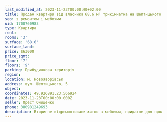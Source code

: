 ```yaml
---
last_modified_at: 2023-11-23T00:00:00+02:00
title: Продаж квартири від власника 68.6 м² трикімнатна на Шептицького
seo: з ремонтом і меблями
uid: 1700760983
type: Квартира
rent:
rooms: '3'
surface: '68.6'
surface_land:
price: $63000
price_sqmt:
floor: '7'
floors: '9'
parking: Прибудинкова територія
region:
location: м. Новояворівськ
address: вул. Шептицького, 5
object:
coordinates: 49.926891,23.566924
date: 2023-11-23T00:00:00.000Z
seller: Орест Онищенко
phone: 380981249693
description: Вторинне відремонтоване житло з меблями, придатне для проживання
---
```

